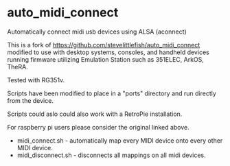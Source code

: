 # auto_midi_connect

Automatically connect midi usb devices using ALSA (aconnect)

This is a fork of  https://github.com/stevelittlefish/auto_midi_connect modified to use with desktop systems, consoles, and handheld devices running firmware utilizing Emulation Station such as 351ELEC, ArkOS, TheRA.

Tested with RG351v.

Scripts have been modified to place in a "ports" directory and run directly from the device.

Scripts could aslo could also work with a RetroPie installation.

For raspberry pi users please consider the original linked above.

- midi_connect.sh - automatically map every MIDI device onto every other MIDI device.
- midi_disconnect.sh - disconnects all mappings on all midi devices.
